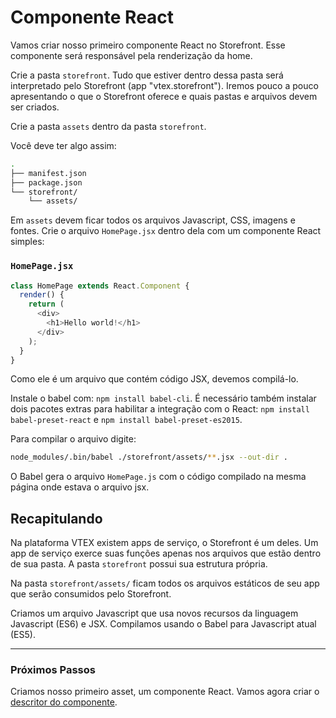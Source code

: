 # Componente React

Vamos criar nosso primeiro componente React no Storefront. Esse componente será responsável pela renderização da home.

Crie a pasta `storefront`. Tudo que estiver dentro dessa pasta será interpretado pelo Storefront (app "vtex.storefront"). Iremos pouco a pouco apresentando o que o Storefront oferece e quais pastas e arquivos devem ser criados.

Crie a pasta `assets` dentro da pasta `storefront`.

Você deve ter algo assim:

```sh
.
├── manifest.json
├── package.json
└── storefront/
    └── assets/
```

Em `assets` devem ficar todos os arquivos Javascript, CSS, imagens e fontes. Crie o arquivo `HomePage.jsx` dentro dela com um componente React simples:

### `HomePage.jsx`

```js
class HomePage extends React.Component {
  render() {
    return (
      <div>
        <h1>Hello world!</h1>
      </div>
    );
  }
}
```

Como ele é um arquivo que contém código JSX, devemos compilá-lo.

Instale o babel com: `npm install babel-cli`. É necessário também instalar dois pacotes extras para habilitar a integração com o React: `npm install babel-preset-react` e `npm install babel-preset-es2015`.

Para compilar o arquivo digite:

```sh
node_modules/.bin/babel ./storefront/assets/**.jsx --out-dir .
```

O Babel gera o arquivo `HomePage.js` com o código compilado na mesma página onde estava o arquivo jsx.

## Recapitulando

Na plataforma VTEX existem apps de serviço, o Storefront é um deles. Um app de serviço exerce suas funções apenas nos arquivos que estão dentro de sua pasta. A pasta `storefront` possui sua estrutura própria.

Na pasta `storefront/assets/` ficam todos os arquivos estáticos de seu app que serão consumidos pelo Storefront.

Criamos um arquivo Javascript que usa novos recursos da linguagem Javascript (ES6) e JSX. Compilamos usando o Babel para Javascript atual (ES5).

---

### Próximos Passos

Criamos nosso primeiro asset, um componente React. Vamos agora criar o [descritor do componente](descritor-de-componente.html).
